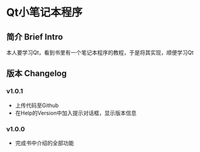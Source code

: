 # Qt小笔记本程序

## 简介  Brief Intro

本人要学习Qt，看到书里有一个笔记本程序的教程，于是将其实现，顺便学习Qt

## 版本  Changelog

### v1.0.1
- 上传代码至Github
- 在Help的Version中加入提示对话框，显示版本信息

### v1.0.0
- 完成书中介绍的全部功能
